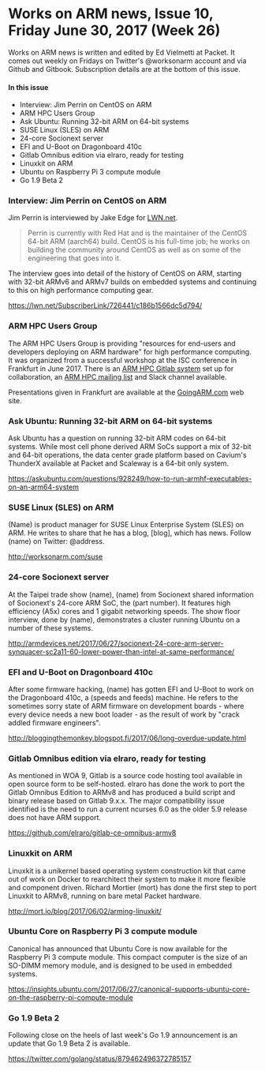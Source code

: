# Works on ARM news, Issue 10, Friday June 30, 2017 \(Week 26\)

Works on ARM news is written and edited by Ed Vielmetti at Packet. It comes out weekly on Fridays on Twitter's @worksonarm account and via Github and Gitbook. Subscription details are at the bottom of this issue.

#### In this issue

* Interview: Jim Perrin on CentOS on ARM
* ARM HPC Users Group
* Ask Ubuntu: Running 32-bit ARM on 64-bit systems
* SUSE Linux \(SLES\) on ARM
* 24-core Socionext server
* EFI and U-Boot on Dragonboard 410c
* Gitlab Omnibus edition via elraro, ready for testing
* Linuxkit on ARM 
* Ubuntu on Raspberry Pi 3 compute module
* Go 1.9 Beta 2

### Interview: Jim Perrin on CentOS on ARM

Jim Perrin is interviewed by Jake Edge for [LWN.net](http://lwn.net). 

> Perrin is currently with Red Hat and is the maintainer of the CentOS 64-bit ARM (aarch64) build. CentOS is his full-time job; he works on building the community around CentOS as well as on some of the engineering that goes into it. 

The interview goes into detail of the history of CentOS
on ARM, starting with 32-bit ARMv6 and ARMv7 builds on 
embedded systems and continuing to this on high performance
computing gear. 

https://lwn.net/SubscriberLink/726441/c186b1566dc5d794/

### ARM HPC Users Group

The ARM HPC Users Group is providing "resources for end-users and developers deploying on ARM hardware"
for high performance computing. It was organized from a successful workshop at the ISC conference in Frankfurt
in June 2017. There is an [ARM HPC Gitlab system] set up for collaboration, an [ARM HPC mailing list] and Slack channel available.

Presentations given in Frankfurt are available at
the [GoingARM.com] web site.

[ARM HPC mailing list]:https://groups.google.com/forum/#!forum/arm-hpc
[ARM HPC Gitlab system]:http://arm-hpc.gitlab.io/
[GoingARM.com]:http://www.goingarm.com/

### Ask Ubuntu: Running 32-bit ARM on 64-bit systems

Ask Ubuntu has a question on running 32-bit ARM codes on 64-bit systems.
While most cell phone derived ARM SoCs support a mix of 32-bit and 64-bit
operations, the data center grade platform based on Cavium's ThunderX available at Packet
and Scaleway is a 64-bit only system.

https://askubuntu.com/questions/928249/how-to-run-armhf-executables-on-an-arm64-system

### SUSE Linux \(SLES\) on ARM

(Name) is product manager for SUSE Linux Enterprise System (SLES) on ARM.
He writes to share that he has a blog, [blog], which has news. Follow (name)
on Twitter: @address.

http://worksonarm.com/suse

### 24-core Socionext server

At the Taipei trade show (name), (name) from Socionext shared information
of Socionext's 24-core ARM SoC, the (part number). It features high efficiency
(A5x) cores and 1 gigabit networking speeds. The show floor interview,
done by (name), demonstrates a cluster running Ubuntu on a number of these
systems.

http://armdevices.net/2017/06/27/socionext-24-core-arm-server-synquacer-sc2a11-60-lower-power-than-intel-at-same-performance/

### EFI and U-Boot on Dragonboard 410c

After some firmware hacking, (name) has gotten EFI and U-Boot to work on 
the Dragonboard 410c, a (speeds and feeds) machine. He refers to the 
sometimes sorry state of ARM firmware on development boards - where every
device needs a new boot loader - as the result of work by "crack addled
firmware engineers". 

http://bloggingthemonkey.blogspot.fi/2017/06/long-overdue-update.html

### Gitlab Omnibus edition via elraro, ready for testing

As mentioned in WOA 9, Gitlab is a source code hosting tool available in
open source form to be self-hosted. elraro has done the work to port
the Gitlab Omnibus Edition to ARMv8 and has produced a build script
and binary release based on Gitlab 9.x.x. The major compatibility issue
identified is the need to run a current ncurses 6.0 as the older 5.9 release
does not have ARM support.

https://github.com/elraro/gitlab-ce-omnibus-armv8

### Linuxkit on ARM 

Linuxkit is a unikernel based operating system construction kit that
came out of work on Docker to rearchitect their system to make it more
flexible and component driven. Richard Mortier (mort) has done the first
step to port Linuxkit to ARMv8, running on bare metal Packet hardware.

http://mort.io/blog/2017/06/02/arming-linuxkit/

### Ubuntu Core on Raspberry Pi 3 compute module

Canonical has announced that Ubuntu Core is now available for the
Raspberry Pi 3 compute module. This compact computer is the size of
an SO-DIMM memory module, and is designed to be used in embedded systems.

https://insights.ubuntu.com/2017/06/27/canonical-supports-ubuntu-core-on-the-raspberry-pi-compute-module

### Go 1.9 Beta 2

Following close on the heels of last week's Go 1.9 announcement is
an update that Go 1.9 Beta 2 is available. 

https://twitter.com/golang/status/879462496372785157
